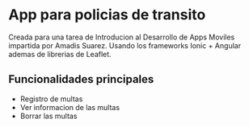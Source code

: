 # App para policias de transito
Creada para una tarea de Introducion al Desarrollo de Apps Moviles impartida por Amadis Suarez.
Usando los frameworks Ionic + Angular ademas de librerias de Leaflet.
## Funcionalidades principales
- Registro de multas
- Ver informacion de las multas
- Borrar las multas
